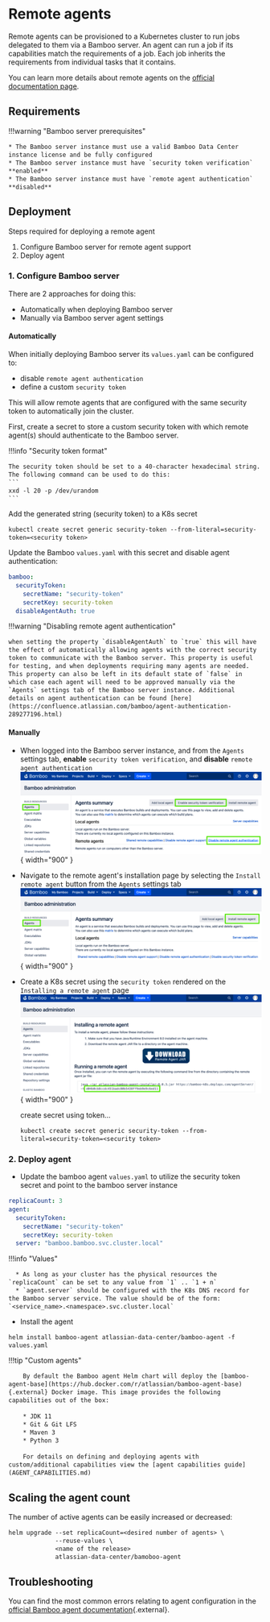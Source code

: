 # Remote agents

Remote agents can be provisioned to a Kubernetes cluster to run jobs delegated to them via a Bamboo server. An agent can run a job if its capabilities match the requirements of a job. Each job inherits the requirements from individual tasks that it contains.

You can learn more details about remote agents on the [official documentation page](https://confluence.atlassian.com/bamboo/agents-and-capabilities-289277114.html).

## Requirements

!!!warning "Bamboo server prerequisites"

    * The Bamboo server instance must use a valid Bamboo Data Center instance license and be fully configured
    * The Bamboo server instance must have `security token verification` **enabled**
    * The Bamboo server instance must have `remote agent authentication` **disabled**

## Deployment

Steps required for deploying a remote agent

1. Configure Bamboo server for remote agent support
2. Deploy agent

### 1. Configure Bamboo server

There are 2 approaches for doing this:

* Automatically when deploying Bamboo server
* Manually via Bamboo server agent settings

#### Automatically

When initially deploying Bamboo server its `values.yaml` can be configured to:

* disable `remote agent authentication`
* define a custom `security token` 

This will allow remote agents that are configured with the same security token to automatically join the cluster. 

First, create a secret to store a custom security token with which remote agent(s) should authenticate to the Bamboo server. 

!!!info "Security token format"
    
    The security token should be set to a 40-character hexadecimal string. The following command can be used to do this:
    ```
    xxd -l 20 -p /dev/urandom
    ```

Add the generated string (security token) to a K8s secret

   ``` shell
   kubectl create secret generic security-token --from-literal=security-token=<security token>
   ```

Update the Bamboo `values.yaml` with this secret and disable agent authentication:

```yaml
bamboo:
  securityToken:
    secretName: "security-token"
    secretKey: security-token
  disableAgentAuth: true
```

!!!warning "Disabling remote agent authentication"

    when setting the property `disableAgentAuth` to `true` this will have the effect of automatically allowing agents with the correct security token to communicate with the Bamboo server. This property is useful for testing, and when deployments requiring many agents are needed. This property can also be left in its default state of `false` in which case each agent will need to be approved manually via the `Agents` settings tab of the Bamboo server instance. Additional details on agent authentication can be found [here](https://confluence.atlassian.com/bamboo/agent-authentication-289277196.html)  
    

#### Manually

* When logged into the Bamboo server instance, and from the `Agents` settings tab, **enable** `security token verification`, and **disable** `remote agent authentication`
   ![security_token_verification](../../assets/images/bamboo_agents/enable-disable.png){ width="900" }
   
* Navigate to the remote agent's installation page by selecting the `Install remote agent` button from the `Agents` settings tab
   ![install_remote_agent](../../assets/images/bamboo_agents/install-remote-agent.png){ width="900" }

* Create a K8s secret using the `security token` rendered on the `Installing a remote agent` page
   ![security_token](../../assets/images/bamboo_agents/security-token.png){ width="900" }
      
   create secret using token...
   
   ``` shell
   kubectl create secret generic security-token --from-literal=security-token=<security token>
   ```

### 2. Deploy agent 

* Update the bamboo agent `values.yaml` to utilize the security token secret and point to the bamboo server instance

```yaml
replicaCount: 3
agent:
  securityToken:
    secretName: "security-token"
    secretKey: security-token
  server: "bamboo.bamboo.svc.cluster.local"
```

!!!info "Values"

      * As long as your cluster has the physical resources the `replicaCount` can be set to any value from `1` .. `1 + n` 
      * `agent.server` should be configured with the K8s DNS record for the Bamboo server service. The value should be of the form: `<service_name>.<namespace>.svc.cluster.local`

* Install the agent

```shell
helm install bamboo-agent atlassian-data-center/bamboo-agent -f values.yaml
```

!!!tip "Custom agents"

        By default the Bamboo agent Helm chart will deploy the [bamboo-agent-base](https://hub.docker.com/r/atlassian/bamboo-agent-base){.external} Docker image. This image provides the following capabilities out of the box:
        
        * JDK 11
        * Git & Git LFS
        * Maven 3
        * Python 3

        For details on defining and deploying agents with custom/additional capabilities view the [agent capabilities guide](AGENT_CAPABILITIES.md)

## Scaling the agent count

The number of active agents can be easily increased or decreased: 

``` shell
helm upgrade --set replicaCount=<desired number of agents> \
             --reuse-values \
             <name of the release>
             atlassian-data-center/bamoboo-agent
```

## Troubleshooting

You can find the most common errors relating to agent configuration in the [official Bamboo agent documentation](https://confluence.atlassian.com/bamboo/bamboo-remote-agent-installation-guide-289276832.html){.external}.